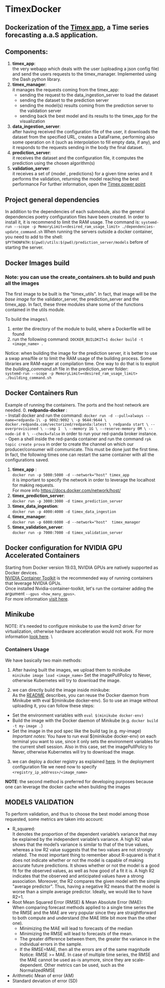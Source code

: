 # TimexDocker
## Dockerization of the [Timex app](https://github.com/AlexMV12/TIMEX), a Time series forecasting a.a.S application.

## **Components**:
1. **timex_app**:\
    the very webapp which deals with the user (uploading a json config file) and send the users requests to the timex_manager. Implemented using the Dash python library.
2. **timex_manager**:\
   it manages the requests coming from the timex_app:
   - sending the request to the data_ingestion_server to load the dataset
   - sending the dataset to the prediction server
   - sending the model(s) results coming from the prediction server to the validation server
   - sending back the best model and its results to the timex_app for the visualization
3. **data_ingestion_server**:\
    after having received the configuration file of the user, it downloads the dataset from the specified URL, creates a DataFrame, performing also some operation on it (such as interpolation to fill empty data, if any), and it responds to the requests sending in the body the final dataset.
4. **prediction_server**:\
    it receives the dataset and the configuration file, it computes the prediction using the chosen algorithm(s)
5. **validation_server**:\
    it receives a set of {model , predictions} for a given time series and it performs the validation, returning the model reaching the best performance
For further information, open the [Timex power point](Documents/Timex.pptx)

## **Project general dependencies**
In addition to the dependencies of each submodule, also the general dependencies poetry configuration files have been created. In order to install it, it is recommend to limit the RAM usage. The command is:
`systemd-run --scope -p MemoryLimit=<desired_ram_usage_limit> ./dependencies-update_command.sh`
When running the servers outside a docker container, you need to add to the shell: `$PYTHONPATH:$(pwd)/utils:$(pwd)/prediction_server/models` before of starting the server.

## **Docker Images build**
### **Note: you can use the create_containers.sh to build and push all the images**

The first image to be built is the "timex_utils".
In fact, that image will be the *base image* for the validator_server, the prediction_server and the timex_app. In fact, these three modules share some of the functions contained in the utils module.

To build the images:\
1. enter the directory of the module to build, where a Dockerfile will be found
2. run the following command: `DOCKER_BUILDKIT=1 docker build -t <image_name> .`

Notice: when building the image for the prediction server, it is better to use a swap area/file or to limit the RAM usage of the building process. Some libraries are RAM-eager at compilation time. One way to do that is to exploit the *building_command.sh* file in the prediction_server folder: \
`systemd-run --scope -p MemoryLimit=<desired_ram_usage_limit> ./building_command.sh`
## **Docker Containers Run**
Example of running the containers. The ports and the host network are needed.
0. **redpanda-docker** :\
    - Install docker and run the command: 
    ```
    docker run -d --pull=always --name=redpanda-1\
    -p 9092:9092 \
    -p 9644:9644 \
    docker.redpanda.com/vectorized/redpanda:latest \
    redpanda start \
    --overprovisioned \
    --smp 1  \
    --memory 1G \
    --reserve-memory 0M \
    --node-id 0 \
    --check=false
    ``` 
    in order to run your red-panda broker instance.
    - Open a shell inside the red-panda container and run the command `rpk topic create prova` in order to create the channel on which our producer/consumer will communicate. This must be done just the first time. In fact, the following times one can restart the same container with all the configurations saved.
1. **timex_app** :\
    `docker run -p 5000:5000 -d --network="host" timex_app` \
    it is important to specify the network in order to leverage the localhost for making requests. \
    For more info https://docs.docker.com/network/host/
2. **timex_prediction_server**: \
   `docker run -p 3000:3000 -d timex_prediction_server`
3. **timex_data_ingestion**: \
    `docker run -p 4000:4000 -d timex_data_ingestion`
4. **timex_manager**: \
   `docker run -p 6000:6000 -d --network="host"  timex_manager` 
5. **timex_validation_server**: \
   `docker run -p 7000:7000 -d timex_validation_server`

## **Docker configuration for NVIDIA GPU Accelerated Containers**
Starting from Docker version 19.03, NVIDIA GPUs are natively supported as Docker devices. \
[NVIDIA Container Toolkit](https://docs.nvidia.com/datacenter/cloud-native/container-toolkit/install-guide.html) is the recommended way of running containers that leverage NVIDIA GPUs. \
Once installed Nvidia-container-toolkit, let's run the container adding the argument `--gpus <how_many_gpus>`. \
For more information [visit here](https://wiki.archlinux.org/titleDocker#Run_GPU_accelerated_Docker_containers_with_NVIDIA_GPUs).

## **Minikube**
NOTE: it's needed to configure minikube to use the kvm2 driver for virtualization, otherwise hardware acceleration would not work. For more information [look here](https://minikube.sigs.k8s.io/docs/drivers/kvm2/). \

### **Containers Usage**
We have basically two main methods:
1. After having built the images, we upload them to minikube \
    `minikube image load <image_name>`
  Set the imagePullPolicy to Never, otherwise Kubernetes will try to download the image.

2. we can directly build the image inside minikube: \
  As the [README](https://github.com/kubernetes/minikube/blob/0c616a6b42b28a1aab8397f5a9061f8ebbd9f3d9/README.md#reusing-the-docker-daemon) describes, you can reuse the Docker daemon from Minikube with eval $(minikube docker-env). So to use an image without uploading it, you can follow these steps:
  
  - Set the environment variables with `eval $(minikube docker-env)`
  - Build the image with the Docker daemon of Minikube (e.g. `docker build -t my-image .`)
  - Set the image in the pod spec like the build tag (e.g. my-image)
    *Important notes*: You have to run eval $(minikube docker-env) on each terminal you want to use, since it only sets the environment variables for the current shell session. Also in this case, set the imagePullPolicy to Never, otherwise Kubernetes will try to download the image.


3. we can deploy a docker registry as explained [here](https://docs.docker.com/registry/deploying/). 
  In the deployment configuration file we need now to specify `<registry_ip_address>/<image_name>`

**NOTE**: the second method is preferred for developing purposes because one can leverage the docker cache when building the images

## **MODELS VALIDATION**
To perform validation, and thus to choose the best model among those requested, some metrics are taken into account:
- R_squared:\
  It denotes the proportion of the dependent variable’s variance that may be explained by the independent variable’s variance. A high R2 value shows that the model’s variance is similar to that of the true values, whereas a low R2 value suggests that the two values are not strongly related. The most important thing to remember about R-squared is that it does not indicate whether or not the model is capable of making accurate future predictions. It shows whether or not the model is a good fit for the observed values, as well as how good of a fit it is. A high R2 indicates that the observed and anticipated values have a strong association. Moreover, the R2 compares the given model with the simple "average predictor". Thus, having a negative R2 means that the model is worse than a simple average predictor. Ideally, we would like to have R2=1.
- Root Mean Squared Error (RMSE) & Mean Absolute Error (MAE):\
  When comparing forecast methods applied to a single time series the the RMSE and the MAE are very popular since they are straightforward to both compute and understand (the MAE little bit more than the other one).
    - Minimizing the MAE will lead to forecasts of the median
    - Minimizing the RMSE will lead to forecasts of the mean.
    - The greater difference between them, the greater the variance in the individual errors in the sample.
    - If the RMSE=MAE, then all the errors are of the same magnitude
  Notice: RMSE >= MAE.
  In case of multiple time series, the RMSE and the MAE cannot be used as-is anymore, since they are scale-dependent. Other metrics can be used, such as the NormalizedRMSE
- Arithmetic Mean of error (AM)
- Standard deviation of error (SD)
